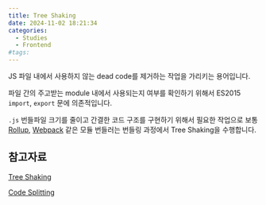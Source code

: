 ```yaml
---
title: Tree Shaking
date: 2024-11-02 18:21:34
categories:
  - Studies
  - Frontend
#tags:
---
```

JS 파일 내에서 사용하지 않는 dead code를 제거하는 작업을 가리키는 용어입니다.

파일 간의 주고받는 module 내에서 사용되는지 여부를 확인하기 위해서 ES2015 `import`, `export` 문에 의존적입니다.

`.js` 번들파일 크기를 줄이고 간결한 코드 구조를 구현하기 위해서 필요한 작업으로 보통 [Rollup](https://rollupjs.org/), [Webpack](https://webpack.kr/) 같은 모듈 번들러는 번들링 과정에서 Tree Shaking을 수행합니다.

## 참고자료

[Tree Shaking](https://developer.mozilla.org/en-US/docs/Glossary/Tree_shaking)

[Code Splitting](https://developer.mozilla.org/en-US/docs/Glossary/Code_splitting)